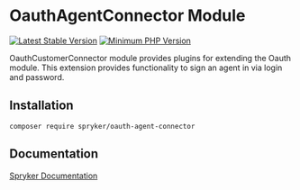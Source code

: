 # OauthAgentConnector Module
[![Latest Stable Version](https://poser.pugx.org/spryker/oauth-agent-connector/v/stable.svg)](https://packagist.org/packages/spryker/oauth-agent-connector)
[![Minimum PHP Version](https://img.shields.io/badge/php-%3E%3D%208.2-8892BF.svg)](https://php.net/)

OauthCustomerConnector module provides plugins for extending the Oauth module. This extension provides functionality to sign an agent in via login and password.

## Installation

```
composer require spryker/oauth-agent-connector
```

## Documentation

[Spryker Documentation](https://docs.spryker.com)
